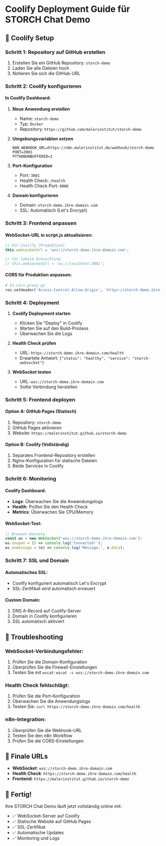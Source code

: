 # Coolify Deployment Guide für STORCH Chat Demo

## 🚀 Coolify Setup

### Schritt 1: Repository auf GitHub erstellen
1. Erstellen Sie ein GitHub Repository: `storch-demo`
2. Laden Sie alle Dateien hoch
3. Notieren Sie sich die GitHub-URL

### Schritt 2: Coolify konfigurieren

#### In Coolify Dashboard:
1. **Neue Anwendung erstellen**
   - Name: `storch-demo`
   - Typ: `Docker`
   - Repository: `https://github.com/malerinstitut/storch-demo`

2. **Umgebungsvariablen setzen**
   ```
   N8N_WEBHOOK_URL=https://n8n.malerinstitut.de/webhook/storch-demo
   PORT=3001
   PYTHONUNBUFFERED=1
   ```

3. **Port-Konfiguration**
   - Port: `3001`
   - Health Check: `/health`
   - Health Check Port: `8080`

4. **Domain konfigurieren**
   - Domain: `storch-demo.ihre-domain.com`
   - SSL: Automatisch (Let's Encrypt)

### Schritt 3: Frontend anpassen

#### WebSocket-URL in script.js aktualisieren:
```javascript
// Für Coolify (Produktion)
this.websocketUrl = 'wss://storch-demo.ihre-domain.com';

// Für lokale Entwicklung
// this.websocketUrl = 'ws://localhost:3001';
```

#### CORS für Produktion anpassen:
```python
# In cors-proxy.py
res.setHeader('Access-Control-Allow-Origin', 'https://storch-demo.ihre-domain.com')
```

### Schritt 4: Deployment

1. **Coolify Deployment starten**
   - Klicken Sie "Deploy" in Coolify
   - Warten Sie auf den Build-Prozess
   - Überwachen Sie die Logs

2. **Health Check prüfen**
   - URL: `https://storch-demo.ihre-domain.com/health`
   - Erwartete Antwort: `{"status": "healthy", "service": "storch-websocket"}`

3. **WebSocket testen**
   - URL: `wss://storch-demo.ihre-domain.com`
   - Sollte Verbindung herstellen

### Schritt 5: Frontend deployen

#### Option A: GitHub Pages (Statisch)
1. Repository: `storch-demo`
2. GitHub Pages aktivieren
3. Website: `https://malerinstitut.github.io/storch-demo`

#### Option B: Coolify (Vollständig)
1. Separates Frontend-Repository erstellen
2. Nginx-Konfiguration für statische Dateien
3. Beide Services in Coolify

### Schritt 6: Monitoring

#### Coolify Dashboard:
- **Logs**: Überwachen Sie die Anwendungslogs
- **Health**: Prüfen Sie den Health Check
- **Metrics**: Überwachen Sie CPU/Memory

#### WebSocket-Test:
```javascript
// Browser-Konsole
const ws = new WebSocket('wss://storch-demo.ihre-domain.com');
ws.onopen = () => console.log('Connected!');
ws.onmessage = (e) => console.log('Message:', e.data);
```

### Schritt 7: SSL und Domain

#### Automatisches SSL:
- Coolify konfiguriert automatisch Let's Encrypt
- SSL-Zertifikat wird automatisch erneuert

#### Custom Domain:
1. DNS A-Record auf Coolify-Server
2. Domain in Coolify konfigurieren
3. SSL automatisch aktiviert

## 🔧 Troubleshooting

### WebSocket-Verbindungsfehler:
1. Prüfen Sie die Domain-Konfiguration
2. Überprüfen Sie die Firewall-Einstellungen
3. Testen Sie mit `wscat`: `wscat -c wss://storch-demo.ihre-domain.com`

### Health Check fehlschlägt:
1. Prüfen Sie die Port-Konfiguration
2. Überwachen Sie die Anwendungslogs
3. Testen Sie: `curl https://storch-demo.ihre-domain.com/health`

### n8n-Integration:
1. Überprüfen Sie die Webhook-URL
2. Testen Sie den n8n Workflow
3. Prüfen Sie die CORS-Einstellungen

## 📱 Finale URLs

- **WebSocket**: `wss://storch-demo.ihre-domain.com`
- **Health Check**: `https://storch-demo.ihre-domain.com/health`
- **Frontend**: `https://malerinstitut.github.io/storch-demo`

## 🎉 Fertig!

Ihre STORCH Chat Demo läuft jetzt vollständig online mit:
- ✅ WebSocket-Server auf Coolify
- ✅ Statische Website auf GitHub Pages
- ✅ SSL-Zertifikat
- ✅ Automatische Updates
- ✅ Monitoring und Logs
